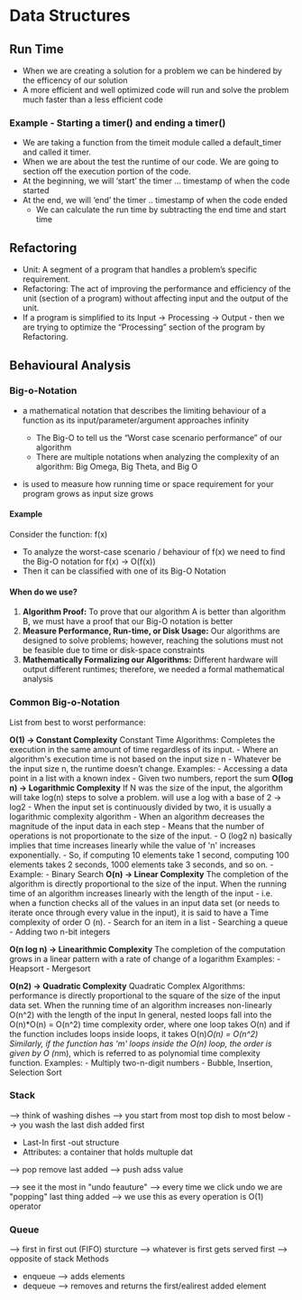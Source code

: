 # Data Structures

## Run Time 
  - When we are creating a solution for a problem we can be hindered by the efficency of our solution
  - A more efficient and well optimized code will run and solve the problem much faster than a less efficient code
  
### Example -  Starting a timer() and ending a timer()
  - We are taking a function from the timeit module called a default_timer and called it timer.
  - When we are about the test the runtime of our code. We are going to section off the execution portion of the code.
  - At the beginning, we will ‘start’ the timer … timestamp of when the code started
  - At the end, we will ‘end’ the timer .. timestamp of when the code ended
      - We can calculate the run time by subtracting the end time and start time
 ## Refactoring 
  - Unit: A segment of a program that handles a problem’s specific requirement.
  - Refactoring: The act of improving the performance and efficiency of the unit (section of a program) without affecting input and the output of the unit.
  - If a program is simplified to its Input → Processing → Output
        - then we are trying to optimize the “Processing” section of the program by Refactoring.
        
## Behavioural Analysis 

### Big-o-Notation
  - a mathematical notation that describes the limiting behaviour of a function as its input/parameter/argument approaches infinity
      - The Big-O to tell us the “Worst case scenario performance” of our algorithm
      - There are multiple notations when analyzing the complexity of an algorithm: Big Omega, Big Theta, and Big O

  - is used to measure how running time or space requirement for your program grows as input size grows 
#### Example
Consider the function: f(x)
  - To analyze the worst-case scenario / behaviour of f(x) we need to find the Big-O notation for f(x)
      → O(f(x))
  - Then it can be classified with one of its Big-O Notation

#### When do we use?
  1. **Algorithm Proof:** To prove that our algorithm A is better than algorithm B, we must have a proof that our Big-O notation is better
  2. **Measure Performance, Run-time, or Disk Usage:** Our algorithms are designed to solve problems; however, reaching the solutions must not be feasible due to time or disk-space constraints
  3. **Mathematically Formalizing our Algorithms:** Different hardware will output different runtimes; therefore, we needed a formal mathematical analysis
 
 ### Common Big-o-Notation
 
 List from best to worst performance:
 
 
   **O(1) → Constant Complexity**
        Constant Time Algorithms: Completes the execution in the same amount of time regardless of its input.
        - Where an algorithm's execution time is not based on the input size n
        - Whatever be the input size n, the runtime doesn’t change.
            Examples:
              - Accessing a data point in a list with a known index 
              - Given two numbers, report the sum
    **O(log n) → Logarithmic Complexity**
        If N was the size of the input, the algorithm will take log(n) steps to solve a problem.
         will use a log with a base of 2 → log2 
          - When the input set is continuously divided by two, it is usually a logarithmic complexity algorithm
          - When an algorithm decreases the magnitude of the input data in each step
          - Means that the number of operations is not proportionate to the size of the input.
          - O (log2 n) basically implies that time increases linearly while the value of 'n' increases exponentially.
          - So, if computing 10 elements take 1 second, computing 100 elements takes 2 seconds, 1000 elements take 3 seconds, and so on.
              - Example:
                  -  Binary Search 
    **O(n) → Linear Complexity**
        The completion of the algorithm is directly proportional to the size of the input.
        When the running time of an algorithm increases linearly with the length of the input
              -  i.e. when a function checks all of the values in an input data set (or needs to iterate once through every value in the input), it is said to have a Time complexity of order O (n).
              - Search for an item in a list
              - Searching a queue
              - Adding two n-bit integers

   **O(n log n) → Linearithmic Complexity**
        The completion of the computation grows in a linear pattern with a rate of change of a logarithm
            Examples:
              - Heapsort
              - Mergesort

   **O(n2) → Quadratic Complexity**
          Quadratic Complex Algorithms: performance is directly proportional to the square of the size of the input data set.
          When the running time of an algorithm increases non-linearly O(n^2) with the length of the input
          In general, nested loops fall into the O(n)*O(n) = O(n^2) time complexity order, where one loop takes O(n) and if the function includes loops inside loops, it takes O(n)*O(n) = O(n^2)
          Similarly, if the function has ‘m' loops inside the O(n) loop, the order is given by O (n*m), which is referred to as polynomial time complexity function.
            Examples:
              - Multiply two-n-digit numbers
              - Bubble, Insertion, Selection Sort

 
 ### Stack
 --> think of washing dishes --> you start from most top dish to most below --> you wash the last dish added first
 
 - Last-In first -out structure
 - Attributes: a container that holds multuple dat

--> pop remove last added
--> push adss value

--> see it the most in "undo feauture" --> every time we click undo we are "popping" last thing added 
--> we use this as every operation is O(1) operator

### Queue
--> first in first out (FIFO) sturcture --> whatever is first gets served first --> opposite of stack
Methods
  - enqueue --> adds elements
  - dequeue --> removes and returns the first/ealirest added element
